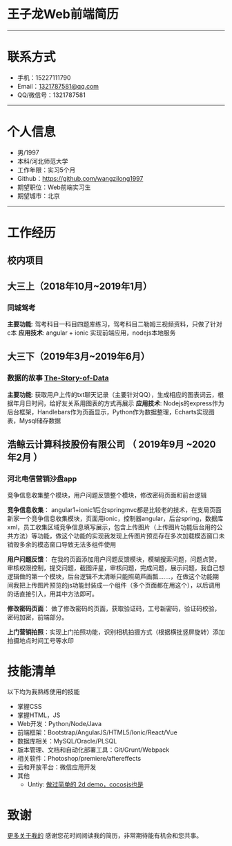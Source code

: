 # 王子龙Web前端简历

- - -
# 联系方式

* 手机：15227111790
* Email：1321787581@qq.com
* QQ/微信号：1321787581

- - -

# 个人信息

* 男/1997
* 本科/河北师范大学
* 工作年限：实习5个月
* Github：https://github.com/wangzilong1997
* 期望职位：Web前端实习生
* 期望城市：北京

- - -

# 工作经历

## 校内项目

## 大三上（2018年10月~2019年1月）

### 同城驾考

**主要功能**: 驾考科目一科目四题库练习，驾考科目二勒姆三视频资料，只做了针对c本
**应用技术**: angular + ionic 实现前端应用，nodejs本地服务

## 大三下（2019年3月~2019年6月）

### 数据的故事 [The-Story-of-Data](https://github.com/wangzilong1997/The-Story-of-Data)

**主要功能**: 获取用户上传的txt聊天记录（主要针对QQ），生成相应的图表词云，根据年月日时间，给好友关系用图表的方式再展示
**应用技术**: Nodejs的express作为后台框架，Handlebars作为页面显示，Python作为数据整理，Echarts实现图表，Mysql储存数据


## 浩鲸云计算科技股份有限公司 （ 2019年9月 ~2020年2月 ）

### 河北电信营销沙盘app

竞争信息收集整个模块，用户问题反馈整个模块，修改密码页面和前台逻辑

**竞争信息收集**： angular1+ionic1后台springmvc都是比较老的技术，在支局页面新家一个竞争信息收集模块，页面用ionic，控制器angular，后台spring，数据库xml，员工收集区域竞争信息填写展示，包含上传图片（上传图片功能后台用的公共方法）等功能，做这个功能的实现我发现上传图片预览存在多次加载模态窗口未销毁多余的模态窗口导致无法多组件使用

**用户问题反馈**： 在我的页面添加用户问题反馈模块，模糊搜索问题，问题点赞，审核权限控制，提交问题，截图评星，审核问题，完成问题，展示问题，我自己想逻辑做的第一个模块，后台逻辑不太清晰只能照葫芦画瓢.......，在做这个功能期间我把上传图片预览的js功能封装成一个组件（多个页面都在用这个），以后调用的话直接引入，用其中方法即可。

**修改密码页面**： 做了修改密码的页面，获取验证码，工号新密码，验证码校验，密码加密，前端部分。

**上门营销拍照**：实现上门拍照功能，识别相机拍摄方式（根据横批竖屏旋转）添加拍摄地点时间工号等水印

# 技能清单

以下均为我熟练使用的技能
* 掌握CSS
* 掌握HTML，JS
* Web开发：Python/Node/Java
* 前端框架：Bootstrap/AngularJS/HTML5/Ionic/React/Vue
* 数据库相关：MySQL/Oracle/PLSQL
* 版本管理、文档和自动化部署工具：Git/Grunt/Webpack
* 相关软件：Photoshop/premiere/aftereffects
* 云和开放平台：微信应用开发
* 其他   
    + Untiy:  [做过简单的 2d demo，cocosjs也是](https://github.com/wangzilong1997/C--for-unity)

# 致谢
[更多关于我的](https://github.com/wangzilong1997/mine)
感谢您花时间阅读我的简历，非常期待能有机会和您共事。
